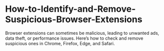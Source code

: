 # How-to-Identify-and-Remove-Suspicious-Browser-Extensions
Browser extensions can sometimes be malicious, leading to unwanted ads, data theft, or performance issues. Here’s how to check and remove suspicious ones in Chrome, Firefox, Edge, and Safari.
